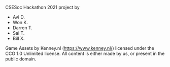 CSESoc Hackathon 2021 project by

* Avi D.
* Won K.
* Darren T.
* Sai T.
* Bill X.

Game Assets by Kenney.nl (https://www.kenney.nl/) licensed under the CCO 1.0 Unlimited license. All content is either made by us, or present in the public domain.
